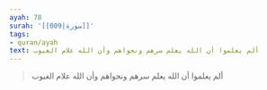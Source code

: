 ```yaml
---
ayah: 78
surah: '[[009|سورة]]'
tags:
- quran/ayah
text: ألم يعلموا أن الله يعلم سرهم ونجواهم وأن الله علام الغيوب
---
```

> ألم يعلموا أن الله يعلم سرهم ونجواهم وأن الله علام الغيوب
